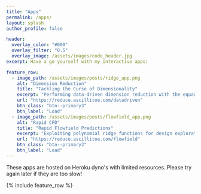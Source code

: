 ```yaml
---
title: "Apps"
permalink: /apps/
layout: splash
author_profile: false

header:
  overlay_color: "#000"
  overlay_filter: "0.5"
  overlay_image: /assets/images/code_header.jpg
excerpt: Have a go yourself with my interactive apps!

feature_row:
  - image_path: /assets/images/posts/ridge_app.png
    alt: "Dimension Reduction"
    title: "Tackling the Curse of Dimensionality"
    excerpt: "Performing data-driven dimension reduction with the equadratures package. Upload your own data or try an example dataset!"
    url: "https://reduce.ascillitoe.com/datadriven"
    btn_class: "btn--primary3"
    btn_label: "Load" 
  - image_path: /assets/images/posts/flowfield_app.png
    alt: "Rapid CFD"
    title: "Rapid Flowfield Predictions"
    excerpt: "Exploiting polynomial ridge functions for design exploration and rapid flowfield estimation of an airfoil. Predictive accuracy is competitive with a state-of-the-art convolutional neural network."
    url: "https://reduce.ascillitoe.com/flowfield"
    btn_class: "btn--primary3"
    btn_label: "Load"
---
```


These apps are hosted on Heroku dyno's with limited resources. Please try again later if they are too slow!

{% include feature_row %}
